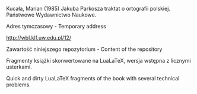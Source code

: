 Kucała, Marian (1985) Jakuba Parkosza traktat o ortografii polskiej. Państwowe Wydawnictwo Naukowe.

Adres tymczasowy - Temporary address

http://wbl.klf.uw.edu.pl/12/

Zawartość niniejszego repozytorium - Content of the repository

Fragmenty książki skonwertowane na LuaLaTeX, wersja wstępna z licznymi usterkami.

Quick and dirty LuaLaTeX fragments of the book with several technical problems.
